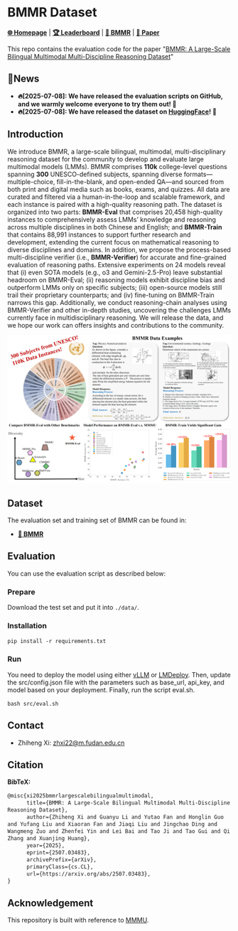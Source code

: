 # BMMR Dataset

[**🌐 Homepage**](https://bmmr.pages.dev/) | [**🏆 Leaderboard**](https://huggingface.co/spaces/guanyu615/BMMR_leaderboard) | [**🤗 BMMR**](https://huggingface.co/datasets/guanyu615/BMMR) | [**📖 Paper**](http://arxiv.org/abs/2507.03483)

This repo contains the evaluation code for the paper "[BMMR: A Large-Scale Bilingual Multimodal Multi-Discipline Reasoning Dataset](http://arxiv.org/abs/2507.03483)"


## 🔔News

- **🔥[2025-07-08]: We have released the evaluation scripts on GitHub, and we warmly welcome everyone to try them out! 👏**
- **🔥[2025-07-08]: We have released the dataset on [HuggingFace](https://huggingface.co/datasets/guanyu615/BMMR)</b></a>! 🌟**

## Introduction

We introduce BMMR, a large-scale bilingual, multimodal, multi-disciplinary reasoning dataset for the community to develop and evaluate large multimodal models (LMMs). BMMR comprises **110k** college-level questions spanning **300** UNESCO-defined subjects, spanning diverse formats—multiple-choice, fill-in-the-blank, and open-ended QA—and sourced from both print and digital media such as books, exams, and quizzes. All data are curated and filtered via a human-in-the-loop and scalable framework, and each instance is paired with a high-quality reasoning path. The dataset is organized into two parts: **BMMR-Eval** that comprises 20,458 high-quality instances to comprehensively assess LMMs’ knowledge and reasoning across multiple disciplines in both Chinese and English; and **BMMR-Train** that contains 88,991 instances to support further research and development, extending the current focus on mathematical reasoning to diverse disciplines and domains. In addition, we propose the process-based multi-discipline verifier (i.e., **BMMR-Verifier**) for accurate and fine-grained evaluation of reasoning paths. 
Extensive experiments on $24$ models reveal that (i) even SOTA models (e.g., o3 and Gemini-2.5-Pro) leave substantial headroom on BMMR-Eval; (ii) reasoning models exhibit discipline bias and outperform LMMs only on specific subjects; (iii) open-source models still trail their proprietary counterparts; and (iv) fine-tuning on BMMR-Train narrows this gap. Additionally, we conduct reasoning-chain analyses using BMMR-Verifier and other in-depth studies, uncovering the challenges LMMs currently face in multidisciplinary reasoning. We will release the data, and we hope our work can offers insights and contributions to the community.

![](images/overview_BMMR.png)

## Dataset

The evaluation set and training set of BMMR can be found in:

- [**🤗 BMMR**](https://huggingface.co/datasets/guanyu615/BMMR)

## Evaluation

<!-- We have integrated our benchmark into the [VLMEvalKit](https://github.com/open-compass/VLMEvalKit/tree/main) of OpenCompass. You can use VLMEvalKit for evaluation, or alternatively, use our evaluation script as described below: -->
You can use the evaluation script as described below:

### Prepare

Download the test set and put it into `./data/`.

### Installation

```
pip install -r requirements.txt
```

### Run

You need to deploy the model using either [vLLM](https://github.com/vllm-project/vllm) or [LMDeploy](https://github.com/InternLM/lmdeploy). Then, update the src/config.json file with the parameters such as base_url, api_key, and model based on your deployment. Finally, run the script eval.sh.

```
bash src/eval.sh
```




## Contact

- Zhiheng Xi: zhxi22@m.fudan.edu.cn

## Citation

**BibTeX:**

```
@misc{xi2025bmmrlargescalebilingualmultimodal,
      title={BMMR: A Large-Scale Bilingual Multimodal Multi-Discipline Reasoning Dataset}, 
      author={Zhiheng Xi and Guanyu Li and Yutao Fan and Honglin Guo and Yufang Liu and Xiaoran Fan and Jiaqi Liu and Jingchao Ding and Wangmeng Zuo and Zhenfei Yin and Lei Bai and Tao Ji and Tao Gui and Qi Zhang and Xuanjing Huang},
      year={2025},
      eprint={2507.03483},
      archivePrefix={arXiv},
      primaryClass={cs.CL},
      url={https://arxiv.org/abs/2507.03483}, 
}
```

## Acknowledgement

This repository is built with reference to [MMMU](https://github.com/MMMU-Benchmark/MMMU/tree/main).
